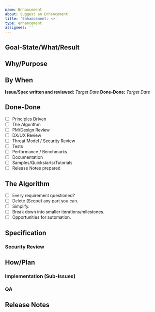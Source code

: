```yaml
---
name: Enhancement
about: Suggest an Enhancement
title: 'Enhancement: <>'
type: enhancement
assignees: ''
---
```


<!--
_REMEMBER, BE **SMART**!_

_S: Specific_
_M: Measurable_
_A: Achievable_
_R: Relevant_
_T: Time-Bound_
-->

## Goal-State/What/Result

<!-- _A clear and concise description of what the enhancement is and the target goal-state._ -->

## Why/Purpose

<!-- _Clear and concise answer to why this should be done now._ -->

## By When

<!-- _A target date for done-done completion of the entire enhancement._ -->

**Issue/Spec written and reviewed:** _Target Date_
**Done-Done:** _Target Date_

## Done-Done

- [ ] [Principles Driven](https://github.com/spiceai/spiceai/blob/trunk/docs/PRINCIPLES.md)
- [ ] The Algorithm
- [ ] PM/Design Review
- [ ] DX/UX Review
- [ ] Threat Model / Security Review
- [ ] Tests
- [ ] Performance / Benchmarks
- [ ] Documentation
- [ ] Samples/Quickstarts/Tutorials
- [ ] Release Notes prepared

## The Algorithm

- [ ] Every requirement questioned?
- [ ] Delete (Scope) any part you can.
- [ ] Simplify.
- [ ] Break down into smaller iterations/milestones.
- [ ] Opportunities for automation.

## Specification

<!-- _Provide a basic specification of the enhancement._ -->

### Security Review

<!-- _Provide threat model and security review._ -->

## How/Plan

<!-- _A clear and concise plan of how this should be implemented._ -->

### Implementation (Sub-Issues)

<!--
- [ ] _Sub-Issue 1_
- [ ] _Sub-Issue 2_
-->

### QA

<!--
- [ ] _Sub-Issue 1_
- [ ] _Sub-Issue 2_
-->

## Release Notes

<!--

Release notes for this enhancement, to be filled once completed. These release notes will be included as highlights on the next release.

Example:

## Release Notes

API Key Authentication: Spice now supports optional authentication for API endpoints via configurable API keys, for additional security and control over runtime access.

Example Spicepod.yml configuration:
```yaml
runtime:
  auth:
    api-key:
      enabled: true
      keys:
        - ${ secrets:api_key } # Load from a secret store
        - my-api-key # Or specify directly
```

Would be included on the next release like:

# Highlights in v1.0-rc.1

{other release note}

API Key Authentication: Spice now supports optional authentication for API endpoints via configurable API keys, for additional security and control over runtime access.

Example Spicepod.yml configuration:
```yaml
runtime:
  auth:
    api-key:
      enabled: true
      keys:
        - ${ secrets:api_key } # Load from a secret store
        - my-api-key # Or specify directly
```

{other release note}

-->